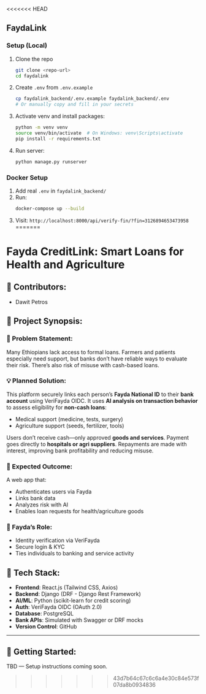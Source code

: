 <<<<<<< HEAD

## FaydaLink

### Setup (Local)

1. Clone the repo
   ```sh
   git clone <repo-url>
   cd faydalink
   ```
2. Create `.env` from `.env.example`
   ```sh
   cp faydalink_backend/.env.example faydalink_backend/.env
   # Or manually copy and fill in your secrets
   ```
3. Activate venv and install packages:
   ```sh
   python -m venv venv
   source venv/bin/activate  # On Windows: venv\Scripts\activate
   pip install -r requirements.txt
   ```
4. Run server:
   ```sh
   python manage.py runserver
   ```

### Docker Setup

1. Add real `.env` in `faydalink_backend/`
2. Run:
   ```sh
   docker-compose up --build
   ```
3. Visit: `http://localhost:8000/api/verify-fin/?fin=3126894653473958`
=======
# Fayda CreditLink: Smart Loans for Health and Agriculture

## 👥 Contributors:
- Dawit Petros

## 📌 Project Synopsis:

### 🚨 Problem Statement:
Many Ethiopians lack access to formal loans. Farmers and patients especially need support, but banks don’t have reliable ways to evaluate their risk. There’s also risk of misuse with cash-based loans.

### 💡 Planned Solution:
This platform securely links each person’s **Fayda National ID** to their **bank account** using VeriFayda OIDC. It uses **AI analysis on transaction behavior** to assess eligibility for **non-cash loans**:
- Medical support (medicine, tests, surgery)
- Agriculture support (seeds, fertilizer, tools)

Users don’t receive cash—only approved **goods and services**. Payment goes directly to **hospitals or agri suppliers**. Repayments are made with interest, improving bank profitability and reducing misuse.

### 🎯 Expected Outcome:
A web app that:
- Authenticates users via Fayda
- Links bank data
- Analyzes risk with AI
- Enables loan requests for health/agriculture goods

### 🔗 Fayda’s Role:
- Identity verification via VeriFayda
- Secure login & KYC
- Ties individuals to banking and service activity

## 🧰 Tech Stack:
- **Frontend**: React.js (Tailwind CSS, Axios)
- **Backend**: Django (DRF - Django Rest Framework)
- **AI/ML**: Python (scikit-learn for credit scoring)
- **Auth**: VeriFayda OIDC (OAuth 2.0)
- **Database**: PostgreSQL
- **Bank APIs**: Simulated with Swagger or DRF mocks
- **Version Control**: GitHub

---

## 🚀 Getting Started:
TBD — Setup instructions coming soon.
>>>>>>> 43d7b64c67c6c6a4e30c84e573f07da8b0934836
